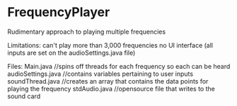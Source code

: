 # FrequencyPlayer

Rudimentary approach to playing multiple frequencies

Limitations:
  can't play more than 3,000 frequencies
  no UI interface (all inputs are set on the audioSettings.java file)

Files: 
  Main.java //spins off threads for each frequency so each can be heard
  audioSettings.java //contains variables pertaining to user inputs
  soundThread.java //creates an array that contains the data points for playing the frequency
  stdAudio.java //opensource file that writes to the sound card
